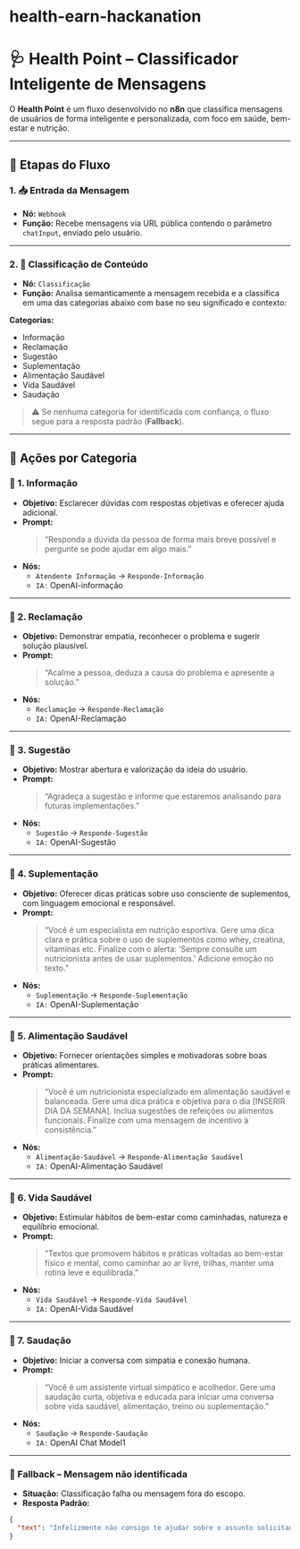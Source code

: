 # health-earn-hackanation

# 🩺 Health Point – Classificador Inteligente de Mensagens

O **Health Point** é um fluxo desenvolvido no **n8n** que classifica mensagens de usuários de forma inteligente e personalizada, com foco em saúde, bem-estar e nutrição.

---

## 🔗 Etapas do Fluxo

### 1. 📥 Entrada da Mensagem
- **Nó:** `Webhook`
- **Função:** Recebe mensagens via URL pública contendo o parâmetro `chatInput`, enviado pelo usuário.

---

### 2. 🧠 Classificação de Conteúdo
- **Nó:** `Classificação`
- **Função:** Analisa semanticamente a mensagem recebida e a classifica em uma das categorias abaixo com base no seu significado e contexto:

**Categorias:**
- Informação  
- Reclamação  
- Sugestão  
- Suplementação  
- Alimentação Saudável  
- Vida Saudável  
- Saudação  

> ⚠️ Se nenhuma categoria for identificada com confiança, o fluxo segue para a resposta padrão (**Fallback**).

---

## 🧭 Ações por Categoria

### 🔹 1. Informação
- **Objetivo:** Esclarecer dúvidas com respostas objetivas e oferecer ajuda adicional.  
- **Prompt:**  
  > “Responda a dúvida da pessoa de forma mais breve possível e pergunte se pode ajudar em algo mais.”
- **Nós:**  
  - `Atendente Informação` → `Responde-Informação`  
  - `IA:` OpenAI-informação  

---

### 🔹 2. Reclamação
- **Objetivo:** Demonstrar empatia, reconhecer o problema e sugerir solução plausível.  
- **Prompt:**  
  > “Acalme a pessoa, deduza a causa do problema e apresente a solução.”
- **Nós:**  
  - `Reclamação` → `Responde-Reclamação`  
  - `IA:` OpenAI-Reclamação  

---

### 🔹 3. Sugestão
- **Objetivo:** Mostrar abertura e valorização da ideia do usuário.  
- **Prompt:**  
  > “Agradeça a sugestão e informe que estaremos analisando para futuras implementações.”
- **Nós:**  
  - `Sugestão` → `Responde-Sugestão`  
  - `IA:` OpenAI-Sugestão  

---

### 🔹 4. Suplementação
- **Objetivo:** Oferecer dicas práticas sobre uso consciente de suplementos, com linguagem emocional e responsável.  
- **Prompt:**  
  > “Você é um especialista em nutrição esportiva. Gere uma dica clara e prática sobre o uso de suplementos como whey, creatina, vitaminas etc. Finalize com o alerta: ‘Sempre consulte um nutricionista antes de usar suplementos.’ Adicione emoção no texto.”
- **Nós:**  
  - `Suplementação` → `Responde-Suplementação`  
  - `IA:` OpenAI-Suplementação  

---

### 🔹 5. Alimentação Saudável
- **Objetivo:** Fornecer orientações simples e motivadoras sobre boas práticas alimentares.  
- **Prompt:**  
  > “Você é um nutricionista especializado em alimentação saudável e balanceada. Gere uma dica prática e objetiva para o dia [INSERIR DIA DA SEMANA]. Inclua sugestões de refeições ou alimentos funcionais. Finalize com uma mensagem de incentivo à consistência.”
- **Nós:**  
  - `Alimentação-Saudável` → `Responde-Alimentação Saudável`  
  - `IA:` OpenAI-Alimentação Saudável  

---

### 🔹 6. Vida Saudável
- **Objetivo:** Estimular hábitos de bem-estar como caminhadas, natureza e equilíbrio emocional.  
- **Prompt:**  
  > “Textos que promovem hábitos e práticas voltadas ao bem-estar físico e mental, como caminhar ao ar livre, trilhas, manter uma rotina leve e equilibrada.”
- **Nós:**  
  - `Vida Saudável` → `Responde-Vida Saudável`  
  - `IA:` OpenAI-Vida Saudável  

---

### 🔹 7. Saudação
- **Objetivo:** Iniciar a conversa com simpatia e conexão humana.  
- **Prompt:**  
  > “Você é um assistente virtual simpático e acolhedor. Gere uma saudação curta, objetiva e educada para iniciar uma conversa sobre vida saudável, alimentação, treino ou suplementação.”
- **Nós:**  
  - `Saudação` → `Responde-Saudação`  
  - `IA:` OpenAI Chat Model1  

---

### 🔸 Fallback – Mensagem não identificada
- **Situação:** Classificação falha ou mensagem fora do escopo.  
- **Resposta Padrão:**

```json
{
  "text": "Infelizmente não consigo te ajudar sobre o assunto solicitado"
}
